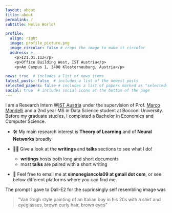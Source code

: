 ```yaml
---
layout: about
title: about
permalink: /
subtitle: Hello World!

profile:
  align: right
  image: profile_picture.png
  image_circular: false # crops the image to make it circular
  address: >
    <p>I21.O1.112</p>
    <p>Office Building West, IST Austria</p>
    <p>Am Campus 1, 3400 Klosterneuburg, Austria</p>

news: true  # includes a list of news items
latest_posts: false  # includes a list of the newest posts
selected_papers: false # includes a list of papers marked as "selected={true}"
social: true  # includes social icons at the bottom of the page
---
```


I am a Research Intern @[IST Austria](https://ist.ac.at/home) under the supervision of Prof. [Marco Mondelli](http://marcomondelli.com/) and a 2nd year MS in Data Science student at Bocconi University. Before my graduate studies, I completed a Bachelor in Economics and Computer Science.

- 🛠 My main research interest is **Theory of Learning** and of **Neural Networks** broadly 

- 👨‍💻 Give a look at the **writings** and **talks** sections to see what I do! 
    - **writings** hosts both long and short documents
    - most **talks** are paired with a short writing

- 📧 Feel free to email me at **simonegiancola09 at gmail dot com**, or see below different platforms where you can find me. 

The prompt I gave to Dall-E2 for the suprinsingly self resembling image was
>"Van Gogh style painting of an Italian boy in his 20s with a shirt and eyeglasses, brown curly hair, brown eyes"



